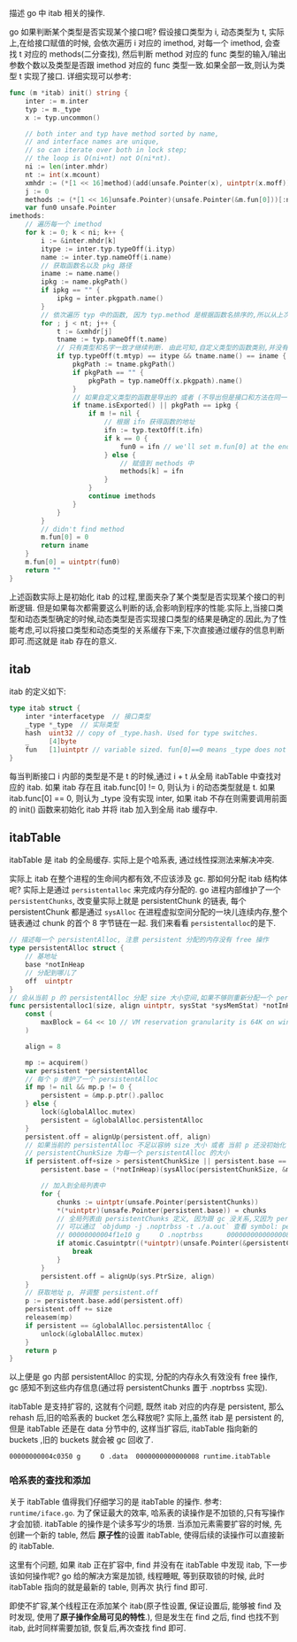 描述 go 中 itab 相关的操作.

go 如果判断某个类型是否实现某个接口呢? 假设接口类型为 i, 动态类型为 t, 实际上,在给接口赋值的时候, 会依次遍历 i 对应的 imethod, 对每一个 imethod, 会查找 t 对应的 methods(二分查找), 然后判断 method 对应的 func 类型的输入/输出参数个数以及类型是否跟 imethod 对应的 func 类型一致.如果全部一致,则认为类型 t 实现了接口. 详细实现可以参考:
```go
func (m *itab) init() string {
	inter := m.inter
	typ := m._type
	x := typ.uncommon()

	// both inter and typ have method sorted by name,
	// and interface names are unique,
	// so can iterate over both in lock step;
	// the loop is O(ni+nt) not O(ni*nt).
	ni := len(inter.mhdr)
	nt := int(x.mcount)
	xmhdr := (*[1 << 16]method)(add(unsafe.Pointer(x), uintptr(x.moff)))[:nt:nt]
	j := 0
	methods := (*[1 << 16]unsafe.Pointer)(unsafe.Pointer(&m.fun[0]))[:ni:ni]
	var fun0 unsafe.Pointer
imethods:
    // 遍历每一个 imethod
	for k := 0; k < ni; k++ {
		i := &inter.mhdr[k]
		itype := inter.typ.typeOff(i.ityp)
		name := inter.typ.nameOff(i.name)
        // 获取函数名以及 pkg 路径
		iname := name.name()
		ipkg := name.pkgPath()
		if ipkg == "" {
			ipkg = inter.pkgpath.name()
		}
        // 依次遍历 typ 中的函数, 因为 typ.method 是根据函数名排序的,所以从上次 j 的位置继续判断即可.
		for ; j < nt; j++ {
			t := &xmhdr[j]
			tname := typ.nameOff(t.name)
            // 只有类型和名字一致才继续判断. 由此可知,自定义类型的函数类别,并没有包含 reciver!!!
			if typ.typeOff(t.mtyp) == itype && tname.name() == iname {
				pkgPath := tname.pkgPath()
				if pkgPath == "" {
					pkgPath = typ.nameOff(x.pkgpath).name()
				}
                // 如果自定义类型的函数是导出的 或者 (不导出但是接口和方法在同一个pkg)!!!
				if tname.isExported() || pkgPath == ipkg {
					if m != nil {
                        // 根据 ifn 获得函数的地址
						ifn := typ.textOff(t.ifn)
						if k == 0 {
							fun0 = ifn // we'll set m.fun[0] at the end
						} else {
                            // 赋值到 methods 中
							methods[k] = ifn
						}
					}
					continue imethods
				}
			}
		}
		// didn't find method
		m.fun[0] = 0
		return iname
	}
	m.fun[0] = uintptr(fun0)
	return ""
}
```
上述函数实际上是初始化 itab 的过程,里面夹杂了某个类型是否实现某个接口的判断逻辑. 但是如果每次都需要这么判断的话,会影响到程序的性能.实际上,当接口类型和动态类型确定的时候,动态类型是否实现接口类型的结果是确定的.因此,为了性能考虑,可以将接口类型和动态类型的关系缓存下来,下次直接通过缓存的信息判断即可.而这就是 itab 存在的意义.

## itab
itab 的定义如下:
```go
type itab struct {
    inter *interfacetype  // 接口类型
    _type *_type  // 实际类型
    hash  uint32 // copy of _type.hash. Used for type switches.
    _     [4]byte
    fun   [1]uintptr // variable sized. fun[0]==0 means _type does not implement inter. 如果有多个 func,紧跟在 fun 之后
}
```
每当判断接口 i 内部的类型是不是 t 的时候,通过 i + t 从全局 itabTable 中查找对应的 itab. 如果 itab 存在且 itab.func[0] != 0, 则认为 i 的动态类型就是 t. 如果 itab.func[0] == 0, 则认为 _type 没有实现 inter, 如果 itab 不存在则需要调用前面的 init() 函数来初始化 itab 并将 itab 加入到全局 itab 缓存中.

## itabTable
itabTable 是 itab 的全局缓存. 实际上是个哈系表, 通过线性探测法来解决冲突.

实际上 itab 在整个进程的生命间内都有效,不应该涉及 gc. 那如何分配 itab 结构体呢? 实际上是通过 `persistentalloc` 来完成内存分配的. go 进程内部维护了一个 `persistentChunks`, 改变量实际上就是 persistentChunk 的链表, 每个 persistentChunk 都是通过 `sysAlloc` 在进程虚拟空间分配的一块儿连续内存,整个链表通过 chunk 的首个 8 字节链在一起. 我们来看看 `persistentalloc`的是下.
```go
// 描述每一个 persistentAlloc, 注意 persistent 分配的内存没有 free 操作
type persistentAlloc struct {
    // 基地址
	base *notInHeap
	// 分配到哪儿了
    off  uintptr
}
// 会从当前 p 的 persistentAlloc 分配 size 大小空间,如果不够则重新分配一个 persistentAlloc
func persistentalloc1(size, align uintptr, sysStat *sysMemStat) *notInHeap {
	const (
		maxBlock = 64 << 10 // VM reservation granularity is 64K on windows
	)

    align = 8

	mp := acquirem()
	var persistent *persistentAlloc
    // 每个 p 维护了一个 persistentAlloc
	if mp != nil && mp.p != 0 {
		persistent = &mp.p.ptr().palloc
	} else {
		lock(&globalAlloc.mutex)
		persistent = &globalAlloc.persistentAlloc
	}
	persistent.off = alignUp(persistent.off, align)
    // 如果当前的 persistentAlloc 不足以容纳 size 大小 或者 当前 p 还没初始化 persistentAlloc, 则调用 sysAlloc 分配一个 persistentAlloc
    // persistentChunkSize 为每一个 persistentAlloc 的大小
	if persistent.off+size > persistentChunkSize || persistent.base == nil {
		persistent.base = (*notInHeap)(sysAlloc(persistentChunkSize, &memstats.other_sys))

        // 加入到全局列表中
		for {
			chunks := uintptr(unsafe.Pointer(persistentChunks))
			*(*uintptr)(unsafe.Pointer(persistent.base)) = chunks
            // 全局列表由 persistentChunks 定义, 因为跟 gc 没关系,又因为 persistentChunks 的初始值为 0, 所以 persistentChunks 定义在 .noptrbss 分节中.
            // 可以通过 `objdump -j .noptrbss -t ./a.out` 查看 symbol: persistentChunks 的信息
            // 00000000004f1e10 g     O .noptrbss      0000000000000008 runtime.persistentChunks
			if atomic.Casuintptr((*uintptr)(unsafe.Pointer(&persistentChunks)), chunks, uintptr(unsafe.Pointer(persistent.base))) {
				break
			}
		}
		persistent.off = alignUp(sys.PtrSize, align)
	}
    // 获取地址 p, 并调整 persistent.off
	p := persistent.base.add(persistent.off)
	persistent.off += size
	releasem(mp)
	if persistent == &globalAlloc.persistentAlloc {
		unlock(&globalAlloc.mutex)
	}
	return p
}
``` 
以上便是 go 内部 persistentAlloc 的实现, 分配的内存永久有效没有 free 操作, gc 感知不到这些内存信息(通过将 persistentChunks 置于 .noptrbss 实现).

itabTable 是支持扩容的, 这就有个问题, 既然 itab 对应的内存是 persistent, 那么 rehash 后,旧的哈系表的 bucket 怎么释放呢? 实际上,虽然 itab 是 persistent 的, 但是 itabTable 还是在 data 分节中的,
这样当扩容后, itabTable 指向新的 buckets ,旧的 buckets 就会被 gc 回收了.
```text
00000000004c0350 g     O .data  0000000000000008 runtime.itabTable
```

### 哈系表的查找和添加
关于 itabTable 值得我们仔细学习的是 itabTable 的操作. 参考: `runtime/iface.go`. 为了保证最大的效率, 哈系表的读操作是不加锁的,只有写操作才会加锁. itabTable 的操作是个读多写少的场景.
当添加元素需要扩容的时候, 先创建一个新的 table, 然后 **原子性**的设置 itabTable, 使得后续的读操作可以直接新的 itabTable.

这里有个问题, 如果 itab 正在扩容中, find 并没有在 itabTable 中发现 itab, 下一步该如何操作呢? go 给的解决方案是加锁, 线程睡眠, 等到获取锁的时候, 此时 itabTable 指向的就是最新的 table, 则再次
执行 find 即可.

即使不扩容,某个线程正在添加某个 itab(原子性设置, 保证设置后, 能够被 find 及时发现, 使用了**原子操作全局可见的特性**.), 但是发生在 find 之后, find 也找不到 itab, 此时同样需要加锁, 恢复后,再次查找 find 即可.